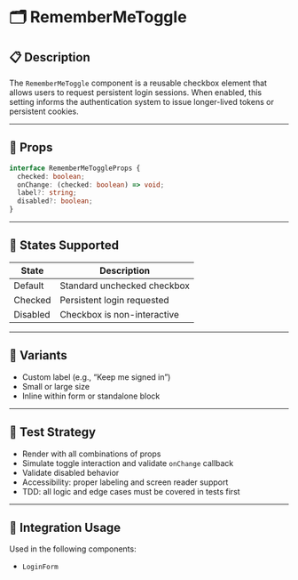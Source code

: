 # 🗂 RememberMeToggle

## 📋 Description

The `RememberMeToggle` component is a reusable checkbox element that allows users to request persistent login sessions. When enabled, this setting informs the authentication system to issue longer-lived tokens or persistent cookies.

---

## 🧩 Props

```ts
interface RememberMeToggleProps {
  checked: boolean;
  onChange: (checked: boolean) => void;
  label?: string;
  disabled?: boolean;
}
```

---

## 🎯 States Supported

| State     | Description                            |
|-----------|----------------------------------------|
| Default   | Standard unchecked checkbox            |
| Checked   | Persistent login requested             |
| Disabled  | Checkbox is non-interactive            |

---

## 🎨 Variants

- Custom label (e.g., “Keep me signed in”)
- Small or large size
- Inline within form or standalone block

---

## 🧪 Test Strategy

- Render with all combinations of props
- Simulate toggle interaction and validate `onChange` callback
- Validate disabled behavior
- Accessibility: proper labeling and screen reader support
- TDD: all logic and edge cases must be covered in tests first

---

## 🔌 Integration Usage

Used in the following components:
- `LoginForm`
